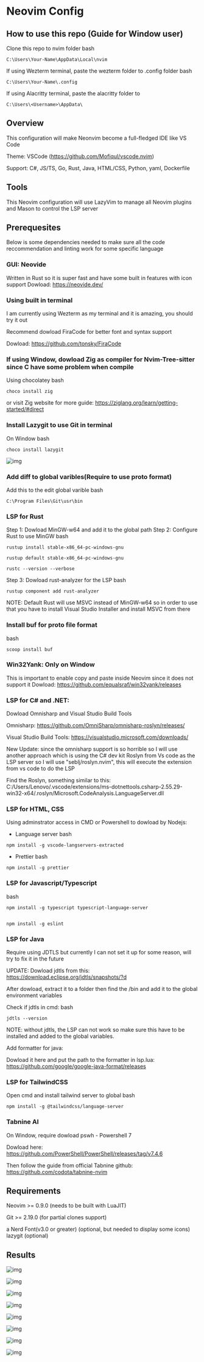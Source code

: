 # Neovim Config

## How to use this repo (Guide for Window user)
Clone this repo to nvim folder
bash
```
C:\Users\Your-Name\AppData\Local\nvim
```

If using Wezterm terminal, paste the wezterm folder to .config folder
bash
```
C:\Users\Your-Name\.config
```

If using Alacritty terminal, paste the alacritty folder to
```
C:\Users\<Username>\AppData\ 
```

## Overview

This configuration will make Neonvim become a full-fledged IDE like VS Code

Theme: VSCode (https://github.com/Mofiqul/vscode.nvim) 

Support: C#, JS/TS, Go, Rust, Java, HTML/CSS, Python,  yaml, Dockerfile

## Tools

This Neovim configuration will use LazyVim to manage all Neovim plugins and Mason to control the LSP server

## Prerequesites

Below is some dependencies needed to make sure all the code reccommendation and linting work for some specific language

### GUI: Neovide

Written in Rust so it is super fast and have some built in features with icon support
Dowload: https://neovide.dev/

### Using built in terminal

I am currently using Wezterm as my terminal and it is amazing, you should try it
out

Recommend dowload FiraCode for better font and syntax support

Dowload: https://github.com/tonsky/FiraCode

### If using Window, dowload Zig as compiler for Nvim-Tree-sitter since C have some problem when compile

Using chocolatey
bash

```
choco install zig
```
or visit Zig website for more guide: https://ziglang.org/learn/getting-started/#direct

### Install Lazygit to use Git in terminal

On Window
bash
```
choco install lazygit
```

![img](images/7.png)


### Add diff to global varibles(Require to use proto format)

Add this to the edit global varible
bash
```
C:\Program Files\Git\usr\bin
```
### LSP for Rust

Step 1: Dowload MinGW-w64 and add it to the global path
Step 2: Configure Rust to use MinGW 
bash 
```
rustup install stable-x86_64-pc-windows-gnu

rustup default stable-x86_64-pc-windows-gnu

rustc --version --verbose

```

Step 3: Dowload rust-analyzer for the LSP
bash
```
rustup component add rust-analyzer
```

NOTE: Default Rust will use MSVC instead of MinGW-w64 so in order to use that
you have to install Visual Studio Installer and install MSVC from there

### Install buf for proto file format
bash
```
scoop install buf
```

### Win32Yank: Only on Window

This is important to enable copy and paste inside Neovim since it does not support it
Dowload: https://github.com/equalsraf/win32yank/releases

### LSP for C# and .NET:

Dowload Omnisharp and Visual Studio Build Tools

Omnisharp: https://github.com/OmniSharp/omnisharp-roslyn/releases/

Visual Studio Build Tools: https://visualstudio.microsoft.com/downloads/

New Update: since the omnisharp support is so horrible so I will use another approach which is using the C# dev kit Roslyn from Vs code as the LSP server so I will use "seblj/roslyn.nvim", this will execute the extension from vs code to do the LSP

Find the Roslyn, something similar to this: C:/Users/Lenovo/.vscode/extensions/ms-dotnettools.csharp-2.55.29-win32-x64/.roslyn/Microsoft.CodeAnalysis.LanguageServer.dll

### LSP for HTML, CSS

Using adminstrator access in CMD or Powershell to dowload by Nodejs:

- Language server
  bash

```
npm install -g vscode-langservers-extracted
```

- Prettier
  bash

```
npm install -g prettier
```

### LSP for Javascript/Typescript

bash

```
npm install -g typescript typescript-language-server


npm install -g eslint

```

### LSP for Java

Require using JDTLS but currently I can not set it up for some reason, will try to fix it in the future

UPDATE:
Dowload jdtls from this: https://download.eclipse.org/jdtls/snapshots/?d  

After dowload, extract it to a folder then find the /bin and add it to the global environment variables

Check if jdtls in cmd:
bash
```
jdtls --version
```
NOTE: without jdtls, the LSP can not work so make sure this have to be installed
and added to the global variables.

Add formatter for java:

Dowload it here and put the path to the formatter in lsp.lua:
https://github.com/google/google-java-format/releases


### LSP for TailwindCSS

Open cmd and install tailwind server to global
bash

```
npm install -g @tailwindcss/language-server
```

### Tabnine AI

On Window, require dowload pswh - Powershell 7

Dowload here: https://github.com/PowerShell/PowerShell/releases/tag/v7.4.6

Then follow the guide from official Tabnine github: https://github.com/codota/tabnine-nvim

## Requirements

Neovim >= 0.9.0 (needs to be built with LuaJIT)

Git >= 2.19.0 (for partial clones support)

a Nerd Font(v3.0 or greater) (optional, but needed to display some icons)
lazygit (optional)

## Results
![img](images/0.jpg)

![img](images/1.png)

![img](images/2.png)

![img](images/3.png)

![img](images/4.png)

![img](images/5.png)

![img](images/6.png)

![img](images/7.png)
